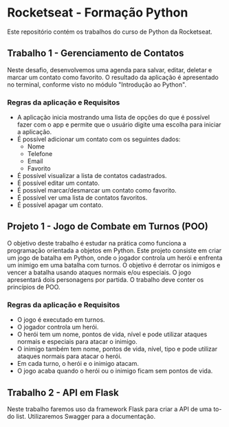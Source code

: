 # Rocketseat - Formação Python

Este repositório contém os trabalhos do curso de Python da Rocketseat.

## Trabalho 1 - Gerenciamento de Contatos

Neste desafio, desenvolvemos uma agenda para salvar, editar, deletar e marcar um contato como favorito. O resultado da aplicação é apresentado no terminal, conforme visto no módulo "Introdução ao Python".

### Regras da aplicação e Requisitos

- A aplicação inicia mostrando uma lista de opções do que é possível fazer com o app e permite que o usuário digite uma escolha para iniciar a aplicação.
- É possível adicionar um contato com os seguintes dados:
  - Nome
  - Telefone
  - Email
  - Favorito
- É possível visualizar a lista de contatos cadastrados.
- É possível editar um contato.
- É possível marcar/desmarcar um contato como favorito.
- É possível ver uma lista de contatos favoritos.
- É possível apagar um contato.

## Projeto 1 - Jogo de Combate em Turnos (POO)

O objetivo deste trabalho é estudar na prática como funciona a programação orientada a objetos em Python. Este projeto consiste em criar um jogo de batalha em Python, onde o jogador controla um herói e enfrenta um inimigo em uma batalha com turnos. O objetivo é derrotar os inimigos e vencer a batalha usando ataques normais e/ou especiais. O jogo apresentará dois personagens por partida. O trabalho deve conter os princípios de POO.

### Regras da aplicação e Requisitos

- O jogo é executado em turnos.
- O jogador controla um herói.
- O herói tem um nome, pontos de vida, nível e pode utilizar ataques normais e especiais para atacar o inimigo.
- O inimigo também tem nome, pontos de vida, nível, tipo e pode utilizar ataques normais para atacar o herói.
- Em cada turno, o herói e o inimigo atacam.
- O jogo acaba quando o herói ou o inimigo ficam sem pontos de vida.

## Trabalho 2 - API em Flask
Neste trabalho faremos uso da framework Flask para criar a API de uma to-do list. Utilizaremos Swagger para a 
documentação. 
